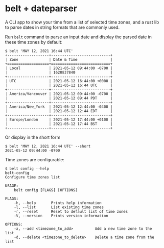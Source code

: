 # belt + dateparser

A CLI app to show your time from a list of selected time zones, and a rust lib to parse dates in string
formats that are commonly used.

Run `belt` command to parse an input date and display the parsed date in these time zones by default:

```shell
$ belt 'MAY 12, 2021 16:44 UTC'
+-------------------+---------------------------+
| Zone              | Date & Time               |
+===================+===========================+
| Local             | 2021-05-12 09:44:00 -0700 |
|                   | 1620837840                |
+-------------------+---------------------------+
| UTC               | 2021-05-12 16:44:00 +0000 |
|                   | 2021-05-12 16:44 UTC      |
+-------------------+---------------------------+
| America/Vancouver | 2021-05-12 09:44:00 -0700 |
|                   | 2021-05-12 09:44 PDT      |
+-------------------+---------------------------+
| America/New_York  | 2021-05-12 12:44:00 -0400 |
|                   | 2021-05-12 12:44 EDT      |
+-------------------+---------------------------+
| Europe/London     | 2021-05-12 17:44:00 +0100 |
|                   | 2021-05-12 17:44 BST      |
+-------------------+---------------------------+
```

Or display in the short form

```shell
$ belt 'MAY 12, 2021 16:44 UTC' --short
2021-05-12 09:44:00 -0700
```

Time zones are configurable:

```shell
$ belt config --help
belt-config
Configure time zones list

USAGE:
    belt config [FLAGS] [OPTIONS]

FLAGS:
    -h, --help       Prints help information
    -l, --list       List existing time zones
    -r, --reset      Reset to default list of time zones
    -V, --version    Prints version information

OPTIONS:
    -a, --add <timezone_to_add>          Add a new time zone to the list
    -d, --delete <timezone_to_delete>    Delete a time zone from the list
```
